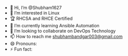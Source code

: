 - 👋 Hi, I’m @Shubham1627
- 👀 I’m interested in Linux
- 🏆 RHCSA and RHCE Certified
- 🌱 I’m currently learning Ansible Automation
- 💞️ I’m looking to collaborate on DevOps Technology
- 📫 How to reach me shubhambandgar003@gmail.com
- 😄 Pronouns: 
- ⚡ Fun fact:

<!---
Shubham1627/Shubham1627 is a ✨ special ✨ repository because its `README.md` (this file) appears on your GitHub profile.
You can click the Preview link to take a look at your changes.
--->
